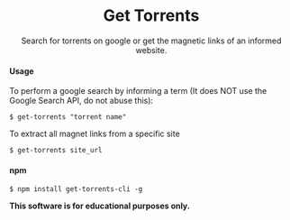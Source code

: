 <h1 align="center">Get Torrents</h1>

<p align="center">
  Search for torrents on google or get the magnetic links of an informed website.
</p>

#### Usage

To perform a google search by informing a term (It does NOT use the Google Search API, do not abuse this):

```
$ get-torrents "torrent name"
```

To extract all magnet links from a specific site

```
$ get-torrents site_url
```

#### npm

```
$ npm install get-torrents-cli -g
```


<b>This software is for educational purposes only.</b>
